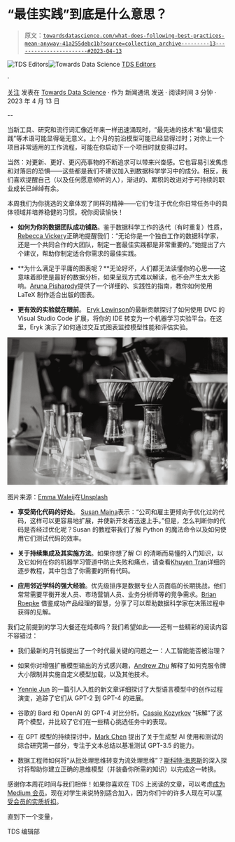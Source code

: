 # “最佳实践”到底是什么意思？

> 原文：[`towardsdatascience.com/what-does-following-best-practices-mean-anyway-41a255debc1b?source=collection_archive---------13-----------------------#2023-04-13`](https://towardsdatascience.com/what-does-following-best-practices-mean-anyway-41a255debc1b?source=collection_archive---------13-----------------------#2023-04-13)

[](https://towardsdatascience.medium.com/?source=post_page-----41a255debc1b--------------------------------)![TDS Editors](https://towardsdatascience.medium.com/?source=post_page-----41a255debc1b--------------------------------)[](https://towardsdatascience.com/?source=post_page-----41a255debc1b--------------------------------)![Towards Data Science](https://towardsdatascience.com/?source=post_page-----41a255debc1b--------------------------------) [TDS Editors](https://towardsdatascience.medium.com/?source=post_page-----41a255debc1b--------------------------------)

·

[关注](https://medium.com/m/signin?actionUrl=https%3A%2F%2Fmedium.com%2F_%2Fsubscribe%2Fuser%2F7e12c71dfa81&operation=register&redirect=https%3A%2F%2Ftowardsdatascience.com%2Fwhat-does-following-best-practices-mean-anyway-41a255debc1b&user=TDS+Editors&userId=7e12c71dfa81&source=post_page-7e12c71dfa81----41a255debc1b---------------------post_header-----------) 发表在 [Towards Data Science](https://towardsdatascience.com/?source=post_page-----41a255debc1b--------------------------------) · 作为 新闻通讯 发送 · 阅读时间 3 分钟 · 2023 年 4 月 13 日 [](https://medium.com/m/signin?actionUrl=https%3A%2F%2Fmedium.com%2F_%2Fvote%2Ftowards-data-science%2F41a255debc1b&operation=register&redirect=https%3A%2F%2Ftowardsdatascience.com%2Fwhat-does-following-best-practices-mean-anyway-41a255debc1b&user=TDS+Editors&userId=7e12c71dfa81&source=-----41a255debc1b---------------------clap_footer-----------)

--

[](https://medium.com/m/signin?actionUrl=https%3A%2F%2Fmedium.com%2F_%2Fbookmark%2Fp%2F41a255debc1b&operation=register&redirect=https%3A%2F%2Ftowardsdatascience.com%2Fwhat-does-following-best-practices-mean-anyway-41a255debc1b&source=-----41a255debc1b---------------------bookmark_footer-----------)

当新工具、研究和流行词汇像近年来一样迅速涌现时，“最先进的技术”和“最佳实践”等术语可能显得毫无意义。上个月的前沿模型可能已经显得过时；对你上一个项目非常适用的工作流程，可能在你启动下一个项目时就变得过时。

当然：对更新、更好、更闪亮事物的不断追求可以带来兴奋感。它也容易引发焦虑和对落后的恐惧——这些都是我们不建议加入到数据科学学习中的成分。相反，我们喜欢提醒自己（以及任何愿意倾听的人），渐进的、累积的改进对于可持续的职业成长已绰绰有余。

本周我们为你挑选的文章体现了同样的精神——它们专注于优化你日常任务中的具体领域并培养稳健的习惯。祝你阅读愉快！

+   **如何为你的数据团队成功铺路**。鉴于数据科学工作的迭代（有时重复）性质，[Rebecca Vickery](https://medium.com/u/8b7aca3e5b1c?source=post_page-----41a255debc1b--------------------------------)正确地提醒我们：“无论你是一个独自工作的数据科学家，还是一个共同合作的大团队，制定一套最佳实践都是非常重要的。”她提出了六个建议，帮助你制定适合你需求的最佳实践。

+   **为什么满足于平庸的图表呢？**无论好坏，人们都无法读懂你的心思——这意味着即使是最好的数据分析，如果呈现方式难以解读，也不会产生太大影响。[Aruna Pisharody](https://medium.com/u/5b205ac0c1dc?source=post_page-----41a255debc1b--------------------------------)提供了一个详细的、实践性的指南，教你如何使用 LaTeX 制作适合出版的图表。

+   **更有效的实验就在眼前**。 [Eryk Lewinson](https://medium.com/u/44bc27317e6b?source=post_page-----41a255debc1b--------------------------------)的最新贡献探讨了如何使用 DVC 的 Visual Studio Code 扩展，将你的 IDE 转变为一个机器学习实验平台。在这里，Eryk 演示了如何通过交互式图表监控模型性能和评估实验。

![](img/38b63667bb39ce4dcea6f31e836e322a.png)

图片来源：[Emma Waleij](https://unsplash.com/@waleij?utm_source=medium&utm_medium=referral)在[Unsplash](https://unsplash.com/?utm_source=medium&utm_medium=referral)

+   **享受简化代码的好处**。 [Susan Maina](https://medium.com/u/7df9dec030e?source=post_page-----41a255debc1b--------------------------------)表示：“公司和雇主更倾向于优化过的代码，这样可以更容易地扩展，并使新开发者迅速上手。”但是，怎么判断你的代码是否经过优化呢？Susan 的教程带我们了解 Python 的魔法命令以及如何使用它们测试代码的效率。

+   **关于持续集成及其实施方法**。如果你想了解 CI 的清晰而易懂的入门知识，以及它如何在你的机器学习管道中防止失败和痛点，请查看[Khuyen Tran](https://medium.com/u/84a02493194a?source=post_page-----41a255debc1b--------------------------------)详细的逐步教程，其中包含了你需要的所有代码。

+   **应用邻近学科的强大经验**。优先级排序是数据专业人员面临的长期挑战，他们常常需要平衡开发人员、市场营销人员、业务分析师等的竞争需求。[Brian Roepke](https://medium.com/u/f5a92cac16d6?source=post_page-----41a255debc1b--------------------------------) 借鉴成功产品经理的智慧，分享了可以帮助数据科学家在决策过程中获得的见解。

我们之前提到的学习大餐还在炖煮吗？我们希望如此——还有一些精彩的阅读内容不容错过：

+   我们最新的月刊版提出了一个时代最关键的问题之一：人工智能能否被治理？

+   如果你对增强扩散模型输出的方式感兴趣，[Andrew Zhu](https://medium.com/u/bf0160c6bb?source=post_page-----41a255debc1b--------------------------------) 解释了如何克服令牌大小限制并实施自定义模型加载，以及其他技术。

+   [Yennie Jun](https://medium.com/u/12ca1ab81192?source=post_page-----41a255debc1b--------------------------------) 的一篇引人入胜的新文章详细探讨了大型语言模型中的创作过程演变，追踪了它们从 GPT-2 到 GPT-4 的进展。

+   谷歌的 Bard 和 OpenAI 的 GPT-4 对比分析。[Cassie Kozyrkov](https://medium.com/u/2fccb851bb5e?source=post_page-----41a255debc1b--------------------------------) “拆解”了这两个模型，并比较了它们在一些精心挑选任务中的表现。

+   在 GPT 模型的持续探讨中，[Mark Chen](https://medium.com/u/377682c0f342?source=post_page-----41a255debc1b--------------------------------) 提出了关于生成型 AI 使用和测试的综合研究第一部分，专注于文本总结以基准测试 GPT-3.5 的能力。

+   数据工程师如何将“从批处理思维转变为流处理思维”？[斯科特·海恩斯](https://medium.com/u/3b4cab6af83e?source=post_page-----41a255debc1b--------------------------------)的深入探讨将帮助你建立正确的思维模型（并装备你所需的知识）以完成这一转换。

感谢你本周花时间与我们相伴！如果你喜欢在 TDS 上阅读的文章，可以考虑[成为 Medium 会员](https://bit.ly/tds-membership)。现在对学生来说特别适合加入，因为你们中的许多人现在可以[享受会员的实质折扣](https://blog.medium.com/new-student-discounts-cc10e964495b)。

直到下一个变量，

TDS 编辑部

